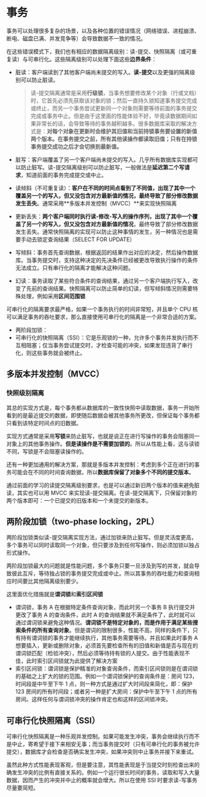 # 事务

事务可以处理很多复杂的场景，以及各种位置的错误情况（网络错误、进程崩溃、断电、磁盘已满、并发竞争等）会导致数据不一致的情况。

在这些错误模式下，我们也有相应的数据隔离级别：读-提交、快照隔离（或可重复读）与可串行化。这些隔离级别可以处理下面这些**边界条件**：

- 脏读：客户端读到了其他客户端尚未提交的写入。**读-提交**以及更强的隔离级别可以防止脏读。

  > 读-提交隔离通常是采用**行级锁**，当事务想要修改某个对象（行或文档）时，它首先必须先获取该对象的锁；然后一直持久锁知道事务提交完成或终止，而另一个事务尝试更新同一个对象则需要等待前面的事务提交完成或事务中止。但是由于这里面的性能体验不好，毕竟读数据期间如果非常长的话，会导致等待的事务越积越多。很多数据库采取的解决方式是：**对每个对象在更新时会维护其旧值和当前持锁事务要设置的新值两个版本。在事务提交之前，所有其他读操作都读取旧值；只有在持锁事务提交成功之后才会切换到最新值。**

- 脏写：客户端覆盖了另一个客户端尚未提交的写入。几乎所有数据库实现都可以防止脏写。读-提交隔离级别可以防止脏写，一般做法是**延迟第二个写请求**，知道前面的事务完成提交或中止。

- 读倾斜（不可重复读）：**客户在不同的时间点看到了不同值，出现了其中一个覆盖另一个的写入，但又没包含对方最新值的情况，最终导致了部分修改数据发生丢失**。通常采用**多版本并发控制（MVCC）**来实现快照隔离

- 更新丢失：**两个客户端同时执行读-修改-写入的操作序列，出现了其中一个覆盖了另一个的写入，但又没包含对方最新值的情况**，最终导致了部分修改数据发生丢失。通常快照隔离的实现可以防止这种事情的发生，另一种情况也是需要手动去锁定查询结果（SELECT FOR UPDATE）

- 写倾斜：事务首先查询数据，根据返回的结果作出对应的决定，然后操作数据库。当事务提交时，支持这种决定的先决条件已经被更改导致执行操作的条件无法成立。只有串行化的隔离才能解决这种问题。

- 幻读：事务读取了某些符合条件的查询结果，通过另一个客户端执行写入，改变了先前的查询结果。快照隔离可以防止简单的幻读，但写倾斜情况则需要特殊处理，例如采用**区间范围锁**

可串行化的隔离要求最严格，如果一个事务执行的时间非常短，并且单个 CPU 核可以满足事务的吞吐要求，那么直接使用可串行化的隔离是一个非常合适的方案。

- 两阶段加锁：
- 可串行化的快照隔离（SSI）：它是乐观锁的一种，允许多个事务并发执行而不互相阻塞；仅当事务尝试提交时，才检查可能的冲突，如果发现违背了串行化，则这些事务就会被终止。

## 多版本并发控制（MVCC）

### 快照级别隔离

其总的实现方式是，每个事务都从数据库的一致性快照中读取数据，事务一开始所看到的是最近提交的数据，即使随后数据会被其他事务所更改，但保证每个事务都只看到该特定时间点的旧数据。

实现方式通常是采用**写锁**来防止脏写，也就是说正在进行写操作的事务会阻塞同一对象上的其他事务操作。**但是读操作是不需要加锁的**。所以从性能上看，这与读锁不同，写锁是不会阻塞读操作的。

还有一种更加通用的解决方案，那就是多版本并发控制：考虑到多个正在进行的事务可能会在不同的时间查询数据，所以**数据库保留了对象多个不同的提交版本**。

通过前面的学习的读提交隔离级别要求，也是可以通过新旧两个版本的值来避免脏读，其实也可以用 MVCC 来实现读-提交隔离。在读-提交隔离下，只保留对象的两个版本即可：一个已提交的旧版本和一个未提交的新版本。

## 两阶段加锁（two-phase locking，2PL）

两阶段加锁类似读-提交隔离实现方法，通过加锁来防止脏写。但是灵活度更高，多个事务可以同时读取同一个对象，但只要涉及到任何写操作，则必须加锁以独占形式操作。

两阶段加锁最大的问题就是性能问题，多个事务只要一旦涉及到写的并发，就会导致彼此互斥，等待独占锁的事务提交完成或中止。所以其事务的吞吐能力和查询相应时间要比其他隔离级别要少。

这里面优化措施就是**谓词锁**和**索引区间锁**

- 谓词锁，事务 A 在根据特定条件查询对象，而此时另一个事务 B 执行提交并更改了事务 A 的查询条件，此时 A 的查询结果就不满足条件了，此时就可以通过谓词锁来避免这种情况。**谓词锁不是特定对象的，而是作用于满足某些搜索条件的所有查询对象**。但是谓词的限制很多，性能不高，同样的条件下，只有持有谓词锁的事务才能继续执行，其他事务需要等待。并且如果此时事务 A 想要插入，更新或删除对象，必须首先要检查所有的旧值和新值是否与现在的谓词锁匹配（检验冲突），然后必须等待持有锁的人提交。由于性能表现不佳，此时索引区间锁就为此提供了解决方案
- 索引区间锁：谓词锁是保护精准的对象查询条件，而索引区间锁则是在谓词锁的基础之上扩大的锁的范围。例如一个谓词锁保护的查询条件是：房间 123，时间段是中午至下午 1 点，则一种方式是通过扩大时间段来简化，即：保护 123 房间的所有时间段；或者另一种是扩大房间：保护中午至下午 1 点的所有房间。这样任何与谓词锁冲突的操作肯定也和这样的区间锁冲突。

## 可串行化快照隔离（SSI）

可串行化快照隔离是一种乐观并发控制。如果可能发生冲突，事务会继续执行而不是中止，寄希望于接下来相安无事；而当事务提交时（只有可串行化的事务被允许提交），数据库才会检查是否确实发生冲突，如果冲突则中止事务并接下来重试。

虽然此种方式性能表现客观，但是要注意，其性能表现是于当提交时刻检查出来的确发生冲突的比例有直接关系的。例如一个运行很长时间的事务，读取和写入大量数据，因而产生的冲突并中止的概率就会增大。所以在使用 SSI 时要求读-写事务尽量要简短。
